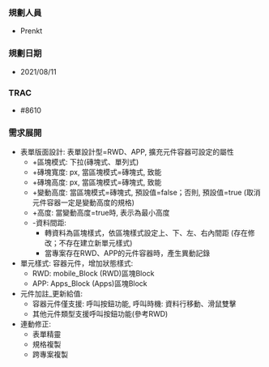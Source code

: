 ### <div id="user">規劃人員</div>
* Prenkt

### <div id="updatedate">規劃日期</div>
* 2021/08/11

### <div id="trac">TRAC</div>
* #8610

### <div id="requirement">需求展開</div>
* 表單版面設計: 表單設計型=RWD、APP, 擴充元件容器可設定的屬性
    * +區塊模式: 下拉(磚塊式、單列式)
    * +磚塊寬度: px, 當區塊模式=磚塊式, 致能
    * +磚塊高度: px, 當區塊模式=磚塊式, 致能
    * +變動高度: 當區塊模式=磚塊式, 預設值=false；否則, 預設值=true (取消元件容器一定是變動高度的規格) 
    * +高度: 當變動高度=true時, 表示為最小高度
    * -資料間距: 
        * 轉資料為區塊樣式，依區塊樣式設定上、下、左、右內間距 (存在修改；不存在建立新單元樣式)
        * 當專案存在RWD、APP的元件容器時，產生異動記錄
* 單元樣式: 容器元件，增加狀態樣式: 
    * RWD: mobile_Block  (RWD)區塊Block
    * APP: Apps_Block    (Apps)區塊Block
* 元件加註_更新給值: 
    * 容器元件僅支援: 呼叫按鈕功能, 呼叫時機: 資料行移動、滑鼠雙擊
    * 其他元件類型支援呼叫按鈕功能(參考RWD)
* 連動修正:
    * 表單精靈
    * 規格複製
    * 跨專案複製


